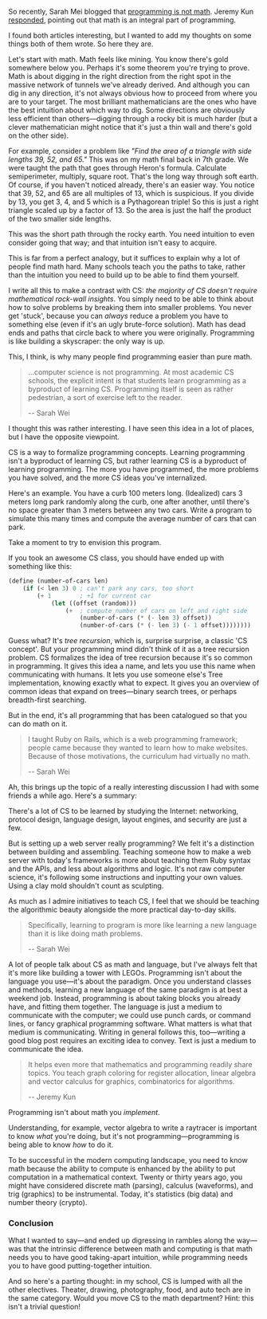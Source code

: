 So recently, Sarah Mei blogged that [programming is not
math](http://www.sarahmei.com/blog/2014/07/15/programming-is-not-math/). Jeremy
Kun [responded](http://j2kun.svbtle.com/programming-is-not-math-huh), pointing
out that math is an integral part of programming.

I found both articles interesting, but I wanted to add my thoughts on some
things both of them wrote. So here they are.

Let's start with math. Math feels like mining. You know there's gold somewhere
below you. Perhaps it's some theorem you're trying to prove. Math is about
digging in the right direction from the right spot in the massive network of
tunnels we've already derived. And although you can dig in any direction, it's
not always obvious how to proceed from where you are to your target. The most
brilliant mathematicians are the ones who have the best intuition about which
way to dig. Some directions are obviously less efficient than others—digging
through a rocky bit is much harder (but a clever mathematician might notice
that it's just a thin wall and there's gold on the other side).

For example, consider a problem like *"Find the area of a triangle with side
lengths 39, 52, and 65."* This was on my math final back in 7th grade. We were
taught the path that goes through Heron's formula. Calculate semiperimeter,
multiply, square root. That's the long way through soft earth. Of course, if
you haven't noticed already, there's an easier way. You notice that 39, 52, and
65 are all multiples of 13, which is suspicious. If you divide by 13, you get
3, 4, and 5 which is a Pythagorean triple! So this is just a right triangle
scaled up by a factor of 13. So the area is just the half the product of the
two smaller side lengths.

This was the short path through the rocky earth. You need intuition to even
consider going that way; and that intuition isn't easy to acquire.

This is far from a perfect analogy, but it suffices to explain why a lot of
people find math hard. Many schools teach you the paths to take, rather than
the intuition you need to build up to be able to find them yourself.

I write all this to make a contrast with CS: *the majority of CS doesn't
require mathematical rock-wall insights*. You simply need to be able to think
about how to solve problems by breaking them into smaller problems. You never
get 'stuck', because you can *always* reduce a problem you have to something
else (even if it's an ugly brute-force solution). Math has dead ends and paths
that circle back to where you were originally. Programming is like building a
skyscraper: the only way is up.

This, I think, is why many people find programming easier than pure math.

> …computer science is not programming. At most academic CS schools, the
> explicit intent is that students learn programming as a byproduct of learning
> CS. Programming itself is seen as rather pedestrian, a sort of exercise left
> to the reader.
>
> -- Sarah Wei

I thought this was rather interesting. I have seen this idea in a lot of
places, but I have the opposite viewpoint.

CS is a way to formalize programming concepts. Learning programming isn't a
byproduct of learning CS, but rather learning CS is a byproduct of learning
programming. The more you have programmed, the more problems you have solved,
and the more CS ideas you've internalized.

Here's an example. You have a curb 100 meters long. (Idealized) cars 3 meters
long park randomly along the curb, one after another, until there's no space
greater than 3 meters between any two cars. Write a program to simulate this
many times and compute the average number of cars that can park.

Take a moment to try to envision this program.

If you took an awesome CS class, you should have ended up with something like this:

```scheme
(define (number-of-cars len)
    (if (< len 3) 0 ; can't park any cars, too short
        (+ 1        ; +1 for current car
            (let ((offset (random)))
                (+  ; compute number of cars on left and right side
                    (number-of-cars (* (- len 3) offset))
                    (number-of-cars (* (- len 3) (- 1 offset))))))))
```

Guess what? It's *tree recursion*, which is, surprise surprise, a classic 'CS
concept'. But your programming mind didn't think of it as a tree recursion
problem. CS formalizes the idea of tree recursion because it's so common in
programming. It gives this idea a name, and lets you use this name when
communicating with humans. It lets you use someone else's Tree implementation,
knowing exactly what to expect. It gives you an overview of common ideas that
expand on trees—binary search trees, or perhaps breadth-first searching.

But in the end, it's all programming that has been catalogued so that you can
do math on it.

> I taught Ruby on Rails, which is a web programming framework; people came
> because they wanted to learn how to make websites. Because of those
> motivations, the curriculum had virtually no math.
>
> -- Sarah Wei

Ah, this brings up the topic of a really interesting discussion I had with some
friends a while ago. Here's a summary:

There's a lot of CS to be learned by studying the Internet: networking,
protocol design, language design, layout engines, and security are just a few.

But is setting up a web server really programming? We felt it's a distinction
between building and assembling. Teaching someone how to make a web server with
today's frameworks is more about teaching them Ruby syntax and the APIs, and
less about algorithms and logic. It's not raw computer science, it's following
some instructions and inputting your own values. Using a clay mold shouldn't
count as sculpting.

As much as I admire initiatives to teach CS, I feel that we should be teaching
the algorithmic beauty alongside the more practical day-to-day skills.

> Specifically, learning to program is more like learning a new language than
> it is like doing math problems.
>
> -- Sarah Wei

A lot of people talk about CS as math and language, but I've always felt that
it's more like building a tower with LEGOs. Programming isn't about the
language you use—it's about the paradigm. Once you understand classes and
methods, learning a new language of the same paradigm is at best a weekend job.
Instead, programming is about taking blocks you already have, and fitting them
together. The language is just a medium to communicate with the computer; we
could use punch cards, or command lines, or fancy graphical programming
software. What matters is what that medium is communicating. Writing in general
follows this, too—writing a good blog post requires an exciting idea to convey.
Text is just a medium to communicate the idea.

> It helps even more that mathematics and programming readily share topics. You
> teach graph coloring for register allocation, linear algebra and vector
> calculus for graphics, combinatorics for algorithms.
>
> -- Jeremy Kun

Programming isn't about math you *implement*.

Understanding, for example, vector algebra to write a raytracer is important to
know *what* you're doing, but it's not programming—programming is being able to
know *how* to do it.

To be successful in the modern computing landscape, you need to know math
because the ability to compute is enhanced by the ability to put computation in
a mathematical context. Twenty or thirty years ago, you might have considered
discrete math (parsing), calculus (waveforms), and trig (graphics) to be
instrumental. Today, it's statistics (big data) and number theory (crypto).

### Conclusion

What I wanted to say—and ended up digressing in rambles along the way—was that
the intrinsic difference between math and computing is that math needs you to
have good taking-apart intuition, while programming needs you to have good
putting-together intuition.

And so here's a parting thought: in my school, CS is lumped with all the other
electives. Theater, drawing, photography, food, and auto tech are in the same
category. Would you move CS to the math department? Hint: this isn't a trivial
question!
